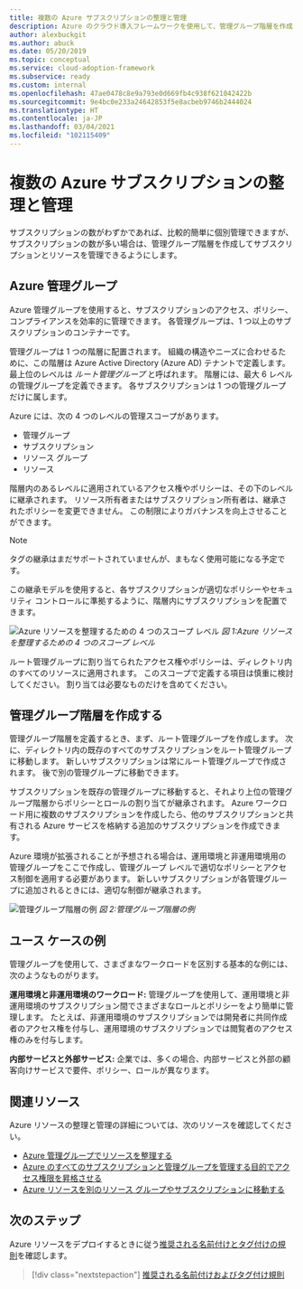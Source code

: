 ```yaml
---
title: 複数の Azure サブスクリプションの整理と管理
description: Azure のクラウド導入フレームワークを使用して、管理グループ階層を作成してサブスクリプションとリソースの管理を簡素化について検討します。
author: alexbuckgit
ms.author: abuck
ms.date: 05/20/2019
ms.topic: conceptual
ms.service: cloud-adoption-framework
ms.subservice: ready
ms.custom: internal
ms.openlocfilehash: 47ae0478c8e9a793e0d669fb4c938f621042422b
ms.sourcegitcommit: 9e4bc0e233a24642853f5e8acbeb9746b2444024
ms.translationtype: HT
ms.contentlocale: ja-JP
ms.lasthandoff: 03/04/2021
ms.locfileid: "102115409"
---
```

# <a name="organize-and-manage-multiple-azure-subscriptions"></a>複数の Azure サブスクリプションの整理と管理

サブスクリプションの数がわずかであれば、比較的簡単に個別管理できますが、 サブスクリプションの数が多い場合は、管理グループ階層を作成してサブスクリプションとリソースを管理できるようにします。

## <a name="azure-management-groups"></a>Azure 管理グループ

Azure 管理グループを使用すると、サブスクリプションのアクセス、ポリシー、コンプライアンスを効率的に管理できます。 各管理グループは、1 つ以上のサブスクリプションのコンテナーです。

管理グループは 1 つの階層に配置されます。 組織の構造やニーズに合わせるために、この階層は Azure Active Directory (Azure AD) テナントで定義します。 最上位のレベルは *ルート管理グループ* と呼ばれます。 階層には、最大 6 レベルの管理グループを定義できます。 各サブスクリプションは 1 つの管理グループだけに属します。

Azure には、次の 4 つのレベルの管理スコープがあります。

- 管理グループ
- サブスクリプション
- リソース グループ
- リソース

階層内のあるレベルに適用されているアクセス権やポリシーは、その下のレベルに継承されます。 リソース所有者またはサブスクリプション所有者は、継承されたポリシーを変更できません。 この制限によりガバナンスを向上させることができます。

> [!NOTE]
> タグの継承はまだサポートされていませんが、まもなく使用可能になる予定です。

この継承モデルを使用すると、各サブスクリプションが適切なポリシーやセキュリティ コントロールに準拠するように、階層内にサブスクリプションを配置できます。

![Azure リソースを整理するための 4 つのスコープ レベル](../../ready/azure-setup-guide/media/organize-resources/scope-levels.png)
*図 1:Azure リソースを整理するための 4 つのスコープ レベル*

ルート管理グループに割り当てられたアクセス権やポリシーは、ディレクトリ内のすべてのリソースに適用されます。 このスコープで定義する項目は慎重に検討してください。 割り当ては必要なものだけを含めてください。

## <a name="create-your-management-group-hierarchy"></a>管理グループ階層を作成する

管理グループ階層を定義するとき、まず、ルート管理グループを作成します。 次に、ディレクトリ内の既存のすべてのサブスクリプションをルート管理グループに移動します。 新しいサブスクリプションは常にルート管理グループで作成されます。 後で別の管理グループに移動できます。

サブスクリプションを既存の管理グループに移動すると、それより上位の管理グループ階層からポリシーとロールの割り当てが継承されます。 Azure ワークロード用に複数のサブスクリプションを作成したら、他のサブスクリプションと共有される Azure サービスを格納する追加のサブスクリプションを作成できます。

Azure 環境が拡張されることが予想される場合は、運用環境と非運用環境用の管理グループをここで作成し、管理グループ レベルで適切なポリシーとアクセス制御を適用する必要があります。 新しいサブスクリプションが各管理グループに追加されるときには、適切な制御が継承されます。

![管理グループ階層の例](../../_images/ready/management-group-hierarchy-v2.png)
*図 2:管理グループ階層の例*

## <a name="example-use-cases"></a>ユース ケースの例

管理グループを使用して、さまざまなワークロードを区別する基本的な例には、次のようなものがります。

**運用環境と非運用環境のワークロード:** 管理グループを使用して、運用環境と非運用環境のサブスクリプション間でさまざまなロールとポリシーをより簡単に管理します。 たとえば、非運用環境のサブスクリプションでは開発者に共同作成者のアクセス権を付与し、運用環境のサブスクリプションでは閲覧者のアクセス権のみを付与します。

**内部サービスと外部サービス:** 企業では、多くの場合、内部サービスと外部の顧客向けサービスで要件、ポリシー、ロールが異なります。

## <a name="related-resources"></a>関連リソース

Azure リソースの整理と管理の詳細については、次のリソースを確認してください。

- [Azure 管理グループでリソースを整理する](/azure/governance/management-groups/)
- [Azure のすべてのサブスクリプションと管理グループを管理する目的でアクセス権限を昇格させる](/azure/role-based-access-control/elevate-access-global-admin)
- [Azure リソースを別のリソース グループやサブスクリプションに移動する](/azure/azure-resource-manager/management/move-resource-group-and-subscription)

## <a name="next-steps"></a>次のステップ

Azure リソースをデプロイするときに従う[推奨される名前付けとタグ付けの規則](./naming-and-tagging.md)を確認します。

> [!div class="nextstepaction"]
> [推奨される名前付けおよびタグ付け規則](./naming-and-tagging.md)
